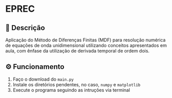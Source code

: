 # EPREC

## 📝 Descrição
Aplicação do Método de Diferenças Finitas (MDF) para resolução numérica de equações de onda unidimensional utilizando conceitos apresentados em aula, com ênfase da utilização de derivada temporal de ordem dois.

## ⚙️ Funcionamento
1. Faço o download do `main.py`
2. Instale os diretórios pendentes, no caso, `numpy` e `matplotlib`
3. Execute o programa seguindo as intruções via terminal
